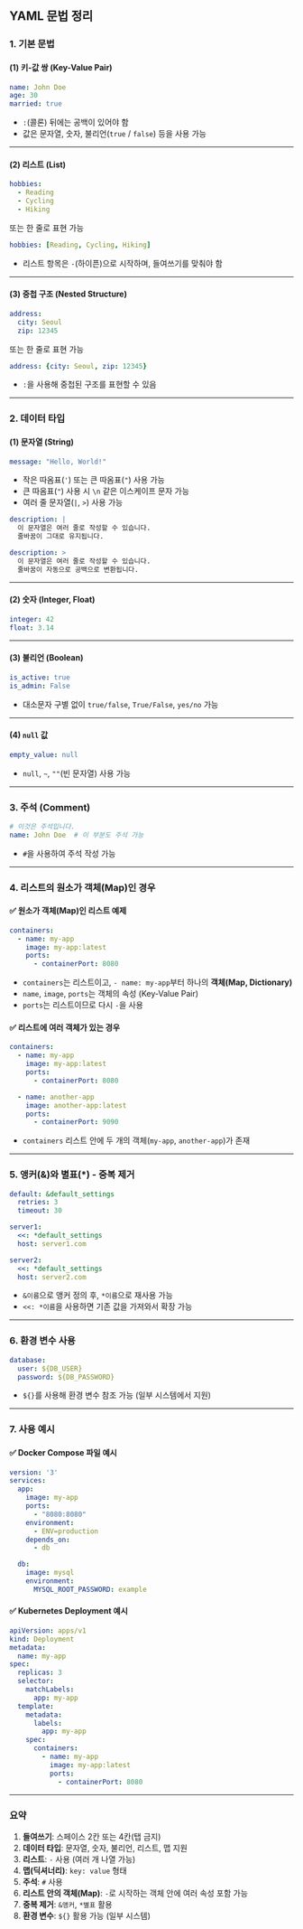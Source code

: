 ## YAML 문법 정리

### 1. **기본 문법**
#### (1) 키-값 쌍 (Key-Value Pair)
```yaml
name: John Doe
age: 30
married: true
```
- `:`(콜론) 뒤에는 공백이 있어야 함
- 값은 문자열, 숫자, 불리언(`true` / `false`) 등을 사용 가능

---

#### (2) 리스트 (List)
```yaml
hobbies:
  - Reading
  - Cycling
  - Hiking
```
또는 한 줄로 표현 가능
```yaml
hobbies: [Reading, Cycling, Hiking]
```
- 리스트 항목은 `-`(하이픈)으로 시작하며, 들여쓰기를 맞춰야 함

---

#### (3) 중첩 구조 (Nested Structure)
```yaml
address:
  city: Seoul
  zip: 12345
```
또는 한 줄로 표현 가능
```yaml
address: {city: Seoul, zip: 12345}
```
- `:`을 사용해 중첩된 구조를 표현할 수 있음

---

### 2. **데이터 타입**
#### (1) 문자열 (String)
```yaml
message: "Hello, World!"
```
- 작은 따옴표(`'`) 또는 큰 따옴표(`"`) 사용 가능
- 큰 따옴표(`"`) 사용 시 `\n` 같은 이스케이프 문자 가능
- 여러 줄 문자열(`|`, `>`) 사용 가능
```yaml
description: |
  이 문자열은 여러 줄로 작성할 수 있습니다.
  줄바꿈이 그대로 유지됩니다.
```
```yaml
description: >
  이 문자열은 여러 줄로 작성할 수 있습니다.
  줄바꿈이 자동으로 공백으로 변환됩니다.
```

---

#### (2) 숫자 (Integer, Float)
```yaml
integer: 42
float: 3.14
```

---

#### (3) 불리언 (Boolean)
```yaml
is_active: true
is_admin: False
```
- 대소문자 구별 없이 `true/false`, `True/False`, `yes/no` 가능

---

#### (4) `null` 값
```yaml
empty_value: null
```
- `null`, `~`, `""`(빈 문자열) 사용 가능

---

### 3. **주석 (Comment)**
```yaml
# 이것은 주석입니다.
name: John Doe  # 이 부분도 주석 가능
```
- `#`을 사용하여 주석 작성 가능

---

### 4. **리스트의 원소가 객체(Map)인 경우**
#### ✅ 원소가 객체(Map)인 리스트 예제
```yaml
containers:
  - name: my-app
    image: my-app:latest
    ports:
      - containerPort: 8080
```
- `containers`는 리스트이고, `- name: my-app`부터 하나의 **객체(Map, Dictionary)**  
- `name`, `image`, `ports`는 객체의 속성 (Key-Value Pair)  
- `ports`는 리스트이므로 다시 `-`을 사용

#### ✅ 리스트에 여러 객체가 있는 경우
```yaml
containers:
  - name: my-app
    image: my-app:latest
    ports:
      - containerPort: 8080

  - name: another-app
    image: another-app:latest
    ports:
      - containerPort: 9090
```
- `containers` 리스트 안에 두 개의 객체(`my-app`, `another-app`)가 존재

---

### 5. **앵커(&)와 별표(*) - 중복 제거**
```yaml
default: &default_settings
  retries: 3
  timeout: 30

server1:
  <<: *default_settings
  host: server1.com

server2:
  <<: *default_settings
  host: server2.com
```
- `&이름`으로 앵커 정의 후, `*이름`으로 재사용 가능
- `<<: *이름`을 사용하면 기존 값을 가져와서 확장 가능

---

### 6. **환경 변수 사용**
```yaml
database:
  user: ${DB_USER}
  password: ${DB_PASSWORD}
```
- `${}`를 사용해 환경 변수 참조 가능 (일부 시스템에서 지원)

---

### 7. **사용 예시**
#### ✅ Docker Compose 파일 예시
```yaml
version: '3'
services:
  app:
    image: my-app
    ports:
      - "8080:8080"
    environment:
      - ENV=production
    depends_on:
      - db

  db:
    image: mysql
    environment:
      MYSQL_ROOT_PASSWORD: example
```

#### ✅ Kubernetes Deployment 예시
```yaml
apiVersion: apps/v1
kind: Deployment
metadata:
  name: my-app
spec:
  replicas: 3
  selector:
    matchLabels:
      app: my-app
  template:
    metadata:
      labels:
        app: my-app
    spec:
      containers:
        - name: my-app
          image: my-app:latest
          ports:
            - containerPort: 8080
```

---

### **요약**
1. **들여쓰기**: 스페이스 2칸 또는 4칸(탭 금지)
2. **데이터 타입**: 문자열, 숫자, 불리언, 리스트, 맵 지원
3. **리스트**: `-` 사용 (여러 개 나열 가능)
4. **맵(딕셔너리)**: `key: value` 형태
5. **주석**: `#` 사용
6. **리스트 안의 객체(Map)**: `-`로 시작하는 객체 안에 여러 속성 포함 가능
7. **중복 제거**: `&앵커`, `*별표` 활용
8. **환경 변수**: `${}` 활용 가능 (일부 시스템)
